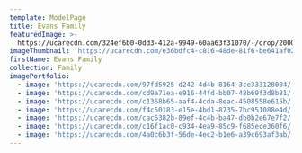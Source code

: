 ```yaml
---
template: ModelPage
title: Evans Family
featuredImage: >-
  https://ucarecdn.com/324ef6b0-0dd3-412a-9949-60aa63f31070/-/crop/2000x1041/0,739/-/preview/
imageThumbnail: 'https://ucarecdn.com/e36bdfc4-c816-48de-81f6-be641af02292/'
firstName: Evans Family
collection: Family
imagePortfolio:
  - image: 'https://ucarecdn.com/97fd5925-d242-4d4b-8164-3ce333128004/'
  - image: 'https://ucarecdn.com/cd9a71ea-e916-44fd-bb07-48b69f3d8b81/'
  - image: 'https://ucarecdn.com/c1368b65-aaf4-4cda-8eac-4508558e615b/'
  - image: 'https://ucarecdn.com/f4c50183-e15e-4bd1-8735-7bc951088e4d/'
  - image: 'https://ucarecdn.com/cac6382b-89ef-4c4b-ba47-db0b2e67e7f2/'
  - image: 'https://ucarecdn.com/c16f1ac0-c934-4ea9-85c9-f685ece360f6/'
  - image: 'https://ucarecdn.com/4a0c6b3f-56de-4ec2-b1e6-a39c693af3ab/'
---
```


